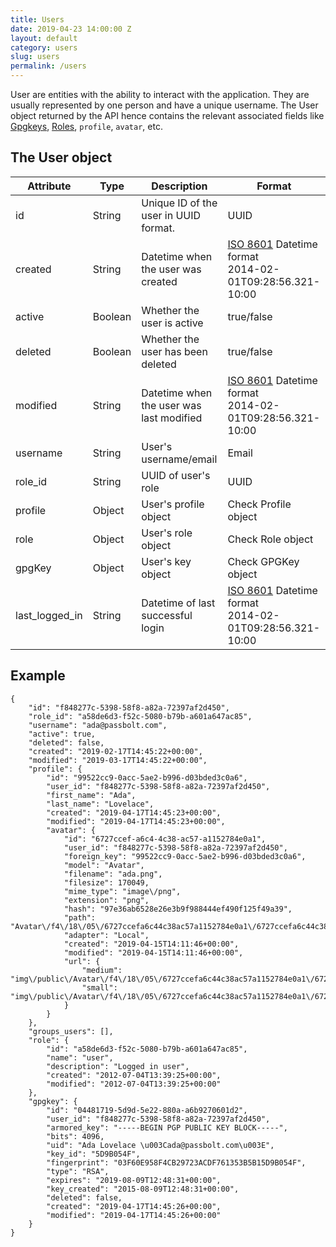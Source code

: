```yaml
---
title: Users
date: 2019-04-23 14:00:00 Z
layout: default
category: users
slug: users
permalink: /users
---
```


User are entities with the ability to interact with the application.
They are usually represented by one person and have a unique username. 
The User object returned by the API hence contains the relevant associated fields like 
[Gpgkeys](/api/gpgkeys), [Roles](/api/roles), `profile`, `avatar`, etc.

## The User object

<table class="table-parameters">
    <thead>
        <tr>
            <th>
                Attribute
            </th>
            <th>
                Type
            </th>
            <th>
                Description
            </th>
            <th>
                Format
            </th>
        </tr>
    </thead>
    <tbody>
        <tr>
            <td>
                id
            </td>
            <td>
                String
            </td>
            <td>
                Unique ID of the user in UUID format.
            </td>
            <td>
                UUID
            </td>
        </tr>
        <tr>
            <td>
                created
            </td>
            <td>
                String
            </td>
            <td>
                Datetime when the user was created
            </td>
            <td>
                <a href="https://en.wikipedia.org/wiki/ISO_8601&amp;sa=D&amp;ust=1554900189897000">ISO 8601</a>
                Datetime format<br/>
                2014-02-01T09:28:56.321-10:00
            </td>
        </tr>
        <tr>
            <td>
                active
            </td>
            <td>
                Boolean
            </td>
            <td>
                Whether the user is active
            </td>
            <td>
                true/false
            </td>
        </tr>
        <tr>
            <td>
                deleted
            </td>
            <td>
                Boolean
            </td>
            <td>
                Whether the user has been deleted
            </td>
            <td>
                true/false
            </td>
        </tr>
        <tr>
            <td>
                modified
            </td>
            <td>
                String
            </td>
            <td>
                Datetime when the user was last modified
            </td>
            <td>
                <a href="https://en.wikipedia.org/wiki/ISO_8601&amp;sa=D&amp;ust=1554900189897000">ISO 8601</a>
                Datetime format<br/>
                2014-02-01T09:28:56.321-10:00
            </td>
        </tr>
        <tr>
            <td>
                username
            </td>
            <td>
                String
            </td>
            <td>
                User's username/email
            </td>
            <td>
                Email
            </td>
        </tr>
        <tr>
            <td>
                role_id
            </td>
            <td>
                String
            </td>
            <td>
                UUID of user's role
            </td>
            <td>
                UUID
            </td>
        </tr>
        <tr>
            <td>
                profile
            </td>
            <td>
                Object
            </td>
            <td>
                User's profile object
            </td>
            <td>
                Check Profile object
            </td>
        </tr>
        <tr>
            <td>
                role
            </td>
            <td>
                Object
            </td>
            <td>
                User's role object
            </td>
            <td>
            Check Role object
            </td>
        </tr>
        <tr>
            <td>
                gpgKey
            </td>
            <td>
                Object
            </td>
            <td>
                User's key object
            </td>
            <td>
            Check GPGKey object
            </td>
        </tr>
        <tr>
            <td>
                last_logged_in
            </td>
            <td>
                String
            </td>
            <td>
                Datetime of last successful login
            </td>
            <td>
                <a href="https://en.wikipedia.org/wiki/ISO_8601&amp;sa=D&amp;ust=1554900189897000">ISO 8601</a>
                Datetime format<br/>
                2014-02-01T09:28:56.321-10:00
            </td>
        </tr>
    </tbody>
</table>

## Example
```jsonn
{
    "id": "f848277c-5398-58f8-a82a-72397af2d450",
    "role_id": "a58de6d3-f52c-5080-b79b-a601a647ac85",
    "username": "ada@passbolt.com",
    "active": true,
    "deleted": false,
    "created": "2019-02-17T14:45:22+00:00",
    "modified": "2019-03-17T14:45:22+00:00",
    "profile": {
        "id": "99522cc9-0acc-5ae2-b996-d03bded3c0a6",
        "user_id": "f848277c-5398-58f8-a82a-72397af2d450",
        "first_name": "Ada",
        "last_name": "Lovelace",
        "created": "2019-04-17T14:45:23+00:00",
        "modified": "2019-04-17T14:45:23+00:00",
        "avatar": {
            "id": "6727ccef-a6c4-4c38-ac57-a1152784e0a1",
            "user_id": "f848277c-5398-58f8-a82a-72397af2d450",
            "foreign_key": "99522cc9-0acc-5ae2-b996-d03bded3c0a6",
            "model": "Avatar",
            "filename": "ada.png",
            "filesize": 170049,
            "mime_type": "image\/png",
            "extension": "png",
            "hash": "97e36ab6528e26e3b9f988444ef490f125f49a39",
            "path": "Avatar\/f4\/18\/05\/6727ccefa6c44c38ac57a1152784e0a1\/6727ccefa6c44c38ac57a1152784e0a1.png",
            "adapter": "Local",
            "created": "2019-04-15T14:11:46+00:00",
            "modified": "2019-04-15T14:11:46+00:00",
            "url": {
                "medium": "img\/public\/Avatar\/f4\/18\/05\/6727ccefa6c44c38ac57a1152784e0a1\/6727ccefa6c44c38ac57a1152784e0a1.a99472d5.png",
                "small": "img\/public\/Avatar\/f4\/18\/05\/6727ccefa6c44c38ac57a1152784e0a1\/6727ccefa6c44c38ac57a1152784e0a1.65a0ba70.png"
            }
        }
    },
    "groups_users": [],
    "role": {
        "id": "a58de6d3-f52c-5080-b79b-a601a647ac85",
        "name": "user",
        "description": "Logged in user",
        "created": "2012-07-04T13:39:25+00:00",
        "modified": "2012-07-04T13:39:25+00:00"
    },
    "gpgkey": {
        "id": "04481719-5d9d-5e22-880a-a6b9270601d2",
        "user_id": "f848277c-5398-58f8-a82a-72397af2d450",
        "armored_key": "-----BEGIN PGP PUBLIC KEY BLOCK-----",
        "bits": 4096,
        "uid": "Ada Lovelace \u003Cada@passbolt.com\u003E",
        "key_id": "5D9B054F",
        "fingerprint": "03F60E958F4CB29723ACDF761353B5B15D9B054F",
        "type": "RSA",
        "expires": "2019-08-09T12:48:31+00:00",
        "key_created": "2015-08-09T12:48:31+00:00",
        "deleted": false,
        "created": "2019-04-17T14:45:26+00:00",
        "modified": "2019-04-17T14:45:26+00:00"
    }
}
```